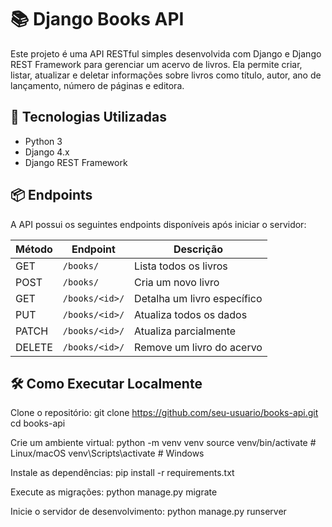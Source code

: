 # 📚 Django Books API

Este projeto é uma API RESTful simples desenvolvida com Django e Django REST Framework para gerenciar um acervo de livros. Ela permite criar, listar, atualizar e deletar informações sobre livros como título, autor, ano de lançamento, número de páginas e editora.

## 🚀 Tecnologias Utilizadas

- Python 3
- Django 4.x
- Django REST Framework


## 📦 Endpoints

A API possui os seguintes endpoints disponíveis após iniciar o servidor:

| Método | Endpoint       | Descrição                      |
|--------|----------------|--------------------------------|
| GET    | `/books/`      | Lista todos os livros          |
| POST   | `/books/`      | Cria um novo livro             |
| GET    | `/books/<id>/` | Detalha um livro específico    |
| PUT    | `/books/<id>/` | Atualiza todos os dados        |
| PATCH  | `/books/<id>/` | Atualiza parcialmente          |
| DELETE | `/books/<id>/` | Remove um livro do acervo      |

## 🛠 Como Executar Localmente
Clone o repositório:
git clone https://github.com/seu-usuario/books-api.git
cd books-api

Crie um ambiente virtual:
python -m venv venv
source venv/bin/activate  # Linux/macOS
venv\Scripts\activate     # Windows


Instale as dependências:
pip install -r requirements.txt

Execute as migrações:
python manage.py migrate

Inicie o servidor de desenvolvimento:
python manage.py runserver


